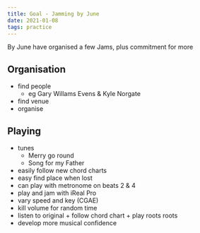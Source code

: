 ```yaml
---
title: Goal - Jamming by June
date: 2021-01-08
tags: practice
---
```


By June have organised a few Jams, plus commitment for more

## Organisation

- find people
  - eg Gary Willams Evens & Kyle Norgate
- find venue
- organise

## Playing

- tunes
  - Merry go round
  - Song for my Father
- easily follow new chord charts
- easy find place when lost
- can play with metronome on beats 2 & 4
- play and jam with iReal Pro
- vary speed and key (CGAE)
- kill volume for random time
- listen to original + follow chord chart + play roots roots
- develop more musical confidence
